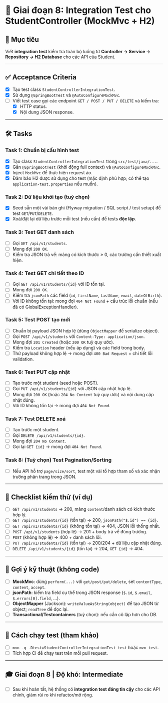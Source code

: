 # 📌 Giai đoạn 8: Integration Test cho StudentController (MockMvc + H2)

## 🎯 Mục tiêu
Viết **integration test** kiểm tra toàn bộ luồng từ **Controller → Service → Repository → H2 Database** cho các API của Student.

---

## ✅ Acceptance Criteria
- [x] Tạo test class `StudentControllerIntegrationTest`.  
- [x] Sử dụng `@SpringBootTest` và `@AutoConfigureMockMvc`.  
- [ ] Viết test case gọi các endpoint `GET / POST / PUT / DELETE` và kiểm tra:  
  - [x] HTTP status.  
  - [x] Nội dung JSON response.  

---

## 🛠️ Tasks

### Task 1: Chuẩn bị cấu hình test
- [x] Tạo class `StudentControllerIntegrationTest` trong `src/test/java/...`.  
- [x] Gắn `@SpringBootTest` (khởi động full context) và `@AutoConfigureMockMvc`.  
- [x] Inject `MockMvc` để thực hiện request ảo.  
- [x] Đảm bảo H2 được sử dụng cho test (mặc định phù hợp; có thể tạo `application-test.properties` nếu muốn).  

### Task 2: Dữ liệu khởi tạo (tuỳ chọn)
- [x] Seed sẵn một vài bản ghi (Flyway migration / SQL script / test setup) để test `GET`/`PUT`/`DELETE`.  
- [x] Xoá/đặt lại dữ liệu trước mỗi test (nếu cần) để tests **độc lập**.  

### Task 3: Test GET danh sách
- [ ] Gọi `GET /api/v1/students`.  
- [ ] Mong đợi `200 OK`.  
- [ ] Kiểm tra JSON trả về: mảng có kích thước ≥ 0, các trường cần thiết xuất hiện.  

### Task 4: Test GET chi tiết theo ID
- [ ] Gọi `GET /api/v1/students/{id}` với ID tồn tại.  
- [ ] Mong đợi `200 OK`.  
- [ ] Kiểm tra `jsonPath` các field (`id`, `firstName`, `lastName`, `email`, `dateOfBirth`).  
- [ ] Với ID không tồn tại: mong đợi `404 Not Found` + cấu trúc lỗi chuẩn (nếu đã có GlobalExceptionHandler).  

### Task 5: Test POST tạo mới
- [ ] Chuẩn bị payload JSON hợp lệ (dùng `ObjectMapper` để serialize object).  
- [ ] Gọi `POST /api/v1/students` với `Content-Type: application/json`.  
- [ ] Mong đợi `201 Created` (hoặc `200 OK` tuỳ quy ước).  
- [ ] Kiểm tra `Location` header (nếu áp dụng) và các field trong body.  
- [ ] Thử payload không hợp lệ → mong đợi `400 Bad Request` + chi tiết lỗi validation.  

### Task 6: Test PUT cập nhật
- [ ] Tạo trước một student (seed hoặc POST).  
- [ ] Gọi `PUT /api/v1/students/{id}` với JSON cập nhật hợp lệ.  
- [ ] Mong đợi `200 OK` (hoặc `204 No Content` tuỳ quy ước) và nội dung cập nhật đúng.  
- [ ] Với ID không tồn tại → mong đợi `404 Not Found`.  

### Task 7: Test DELETE xoá
- [ ] Tạo trước một student.  
- [ ] Gọi `DELETE /api/v1/students/{id}`.  
- [ ] Mong đợi `204 No Content`.  
- [ ] Gọi lại `GET {id}` → mong đợi `404 Not Found`.  

### Task 8: (Tuỳ chọn) Test Pagination/Sorting
- [ ] Nếu API hỗ trợ `page/size/sort`, test một vài tổ hợp tham số và xác nhận trường phân trang trong JSON.  

---

## 🧪 Checklist kiểm thử (ví dụ)
- [ ] `GET /api/v1/students` → 200, mảng `content`/danh sách có kích thước hợp lý.  
- [ ] `GET /api/v1/students/{id}` (tồn tại) → 200, `jsonPath("$.id") == {id}`.  
- [ ] `GET /api/v1/students/{id}` (không tồn tại) → 404, JSON lỗi thống nhất.  
- [ ] `POST /api/v1/students` (hợp lệ) → 201 + body trả về đúng trường.  
- [ ] `POST` (không hợp lệ) → 400 + danh sách lỗi.  
- [ ] `PUT /api/v1/students/{id}` (tồn tại) → 200/204 + dữ liệu cập nhật đúng.  
- [ ] `DELETE /api/v1/students/{id}` (tồn tại) → 204, `GET {id}` → 404.  

---

## 🧰 Gợi ý kỹ thuật (không code)
- [ ] **MockMvc**: dùng `perform(...)` với `get/post/put/delete`, set `contentType`, `content`, `accept`.  
- [ ] **jsonPath**: kiểm tra field cụ thể trong JSON response (`$.id`, `$.email`, `$.errors[0].field`, ...).  
- [ ] **ObjectMapper** (Jackson): `writeValueAsString(object)` để tạo JSON từ object; `readTree` để đọc lại.  
- [ ] **Transactional/Testcontainers** (tuỳ chọn): nếu cần cô lập hơn cho DB.  

---

## 🚀 Cách chạy test (tham khảo)
- [ ] `mvn -q -Dtest=StudentControllerIntegrationTest test` hoặc `mvn test`.  
- [ ] Tích hợp CI để chạy test trên mỗi pull request.  

---

## 🎓 Giai đoạn 8 | Độ khó: Intermediate
- [ ] Sau khi hoàn tất, hệ thống có **integration test đáng tin cậy** cho các API chính, giảm rủi ro khi refactor/mở rộng.
